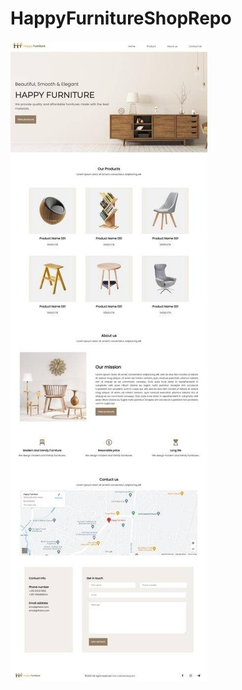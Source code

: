 # HappyFurnitureShopRepo

![Happy Furniture Store](https://github.com/DagmawiSolomon/HappyFurnitureShopRepo/blob/master/signal-2023-02-17-123127_002.jpeg)
